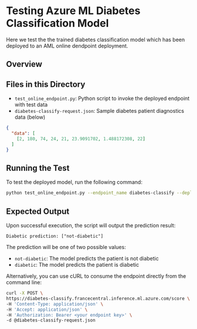 # Testing Azure ML Diabetes Classification Model

Here we test the the trained diabetes classification model which has been deployed to an AML online dendpoint deployment. 
## Overview

## Files in this Directory

- `test_online_endpoint.py`: Python script to invoke the deployed endpoint with test data
- `diabetes-classify-request.json`: Sample diabetes patient diagnostics data (below)

```json
{
  "data": [
    [2, 180, 74, 24, 21, 23.9091702, 1.488172308, 22]
  ]
}
```

## Running the Test

To test the deployed model, run the following command:

```bash
python test_online_endpoint.py --endpoint_name diabetes-classify --deployment_name diabetes-classify-blue-dp --request_file diabetes-classify-request.json
```

## Expected Output

Upon successful execution, the script will output the prediction result:

```
Diabetic prediction: ["not-diabetic"]
```

The prediction will be one of two possible values:
- `not-diabetic`: The model predicts the patient is not diabetic
- `diabetic`: The model predicts the patient is diabetic

Alternatively, you can use cURL to consume the endpoint directly from the command line:

```bash
curl -X POST \
https://diabetes-classify.francecentral.inference.ml.azure.com/score \
-H 'Content-Type: application/json' \
-H 'Accept: application/json' \
-H 'Authorization: Bearer <your endpoint key>' \
-d @diabetes-classify-request.json